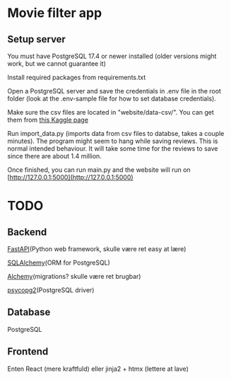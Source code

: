 # Movie filter app
## Setup server
You must have PostgreSQL 17.4 or newer installed (older versions might work, but we cannot guarantee it)

Install required packages from requirements.txt

Open a PostgreSQL server and save the credentials in .env file in the root folder (look at the .env-sample file for how to set database credentials).

Make sure the csv files are located in "website/data-csv/". You can get them from [this Kaggle page](https://www.kaggle.com/datasets/andrezaza/clapper-massive-rotten-tomatoes-movies-and-reviews/)

Run import_data.py (imports data from csv files to databse, takes a couple minutes). The program might seem to hang while saving reviews. This is normal intended behaviour. It will take some time for the reviews to save since there are about 1.4 million.

Once finished, you can run main.py and the website will run on [http://127.0.0.1:5000](http://127.0.0.1:5000)


# TODO

## Backend
[FastAPI](https://fastapi.tiangolo.com/)(Python web framework, skulle være ret easy at lære)

[SQLAlchemy](https://www.sqlalchemy.org/)(ORM for PostgreSQL)

[Alchemy](https://alembic.sqlalchemy.org/)(migrations? skulle være ret brugbar)

[psycopg2](https://pypi.org/project/psycopg2/)(PostgreSQL driver)

## Database
PostgreSQL

## Frontend
Enten React (mere kraftfuld) eller jinja2 + htmx (lettere at lave)
